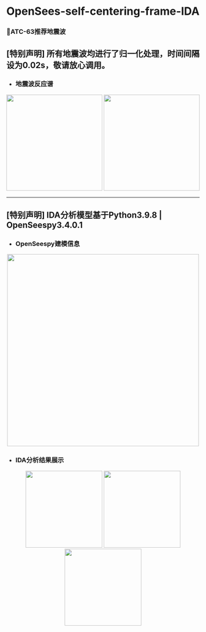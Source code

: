 # OpenSees-self-centering-frame-IDA
### :panda_face:ATC-63推荐地震波 ###   
**[特别声明]**
所有地震波均进行了归一化处理，时间间隔设为0.02s，敬请放心调用。
---------------------------------------------------------------
* ### 地震波反应谱 ###
<div align=center>
<img height="250" src="https://user-images.githubusercontent.com/98397090/215052423-706f35e6-3e8a-414b-8fba-5f2682c5886d.png"/>
<img height="250" src="https://user-images.githubusercontent.com/98397090/215052469-05645b38-305d-40fd-9ebd-fd08d976df0d.png"/>
</div>

---------------------------------------------------------------
**[特别声明]**
IDA分析模型基于Python3.9.8 | OpenSeespy3.4.0.1
---------------------------------------------------------------
* ### OpenSeespy建模信息 ###
<div align=center><img width="500" height="500" src="https://user-images.githubusercontent.com/98397090/215063645-e698ed05-4f70-49cd-b98b-91d4692649ec.png"/></div>

* ### IDA分析结果展示 ###
<div align=center>
  <img height="200px" src="https://user-images.githubusercontent.com/98397090/215072316-2d9b1a13-3a98-427c-bf7c-5ef6a4c370b0.png" />
  <img height="200px" src="https://user-images.githubusercontent.com/98397090/215072331-f61bb75b-4063-4d79-92d3-0cbed5465fcb.png" />
  <img height="200px" src="https://user-images.githubusercontent.com/98397090/215072340-185b5958-b00a-4ad1-95bf-fa0855a7350c.png" />
</div>

